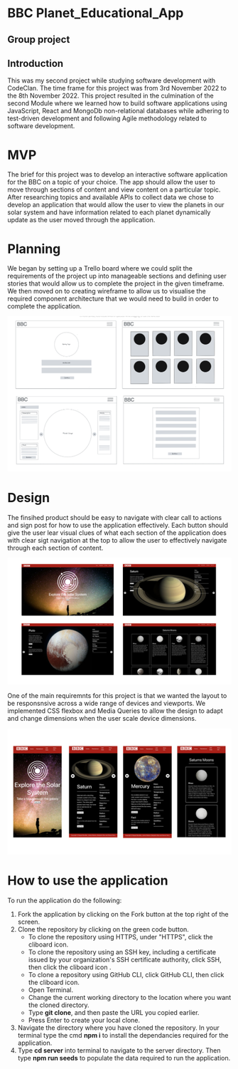 # BBC Planet_Educational_App

## Group project

## Introduction

This was my second project while studying software development with CodeClan. The time frame for this project was from 3rd November 2022 to the 8th November 2022. This project resulted in the culmination of the second Module where we learned how to build software applications using JavaScript, React and MongoDb non-relational databases while adhering to test-driven development and following Agile methodology related to software development.

# MVP
The brief for this project was to develop an interactive software application for the BBC on a topic of your choice. The app should allow the user to move through sections of content and view content on a particular topic. After researching topics and available APIs to collect data we chose to develop an application that would allow the user to view the planets in our solar system and have information related to each planet dynamically update as the user moved through the application.

# Planning 
We began by setting up a Trello board where we could split the requirements of the project up into manageable sections and defining user stories that would allow us to complete the project in the given timeframe. We then moved on to creating wireframe to allow us to visualise the required component architecture that we would need to build in order to complete the application.

<img src="https://github.com/Illyriat/Planet_Educational_App/blob/main/Planet%20wireframes.png">

# Design
The finsihed product should be easy to navigate with clear call to actions and sign post for how to use the application effectively. Each button should give the user lear visual clues of what each section of the application does with clear sigt navigation at the top to allow the user to effectively navigate through each section of content.

<img src="https://github.com/Illyriat/Planet_Educational_App/blob/main/Planets_screenshots.jpg">

One of the main requiremnts for this project is that we wanted the layout to be responsnsive across a wide range of devices and viewports. We implemented CSS flexbox and Media Queries to allow the design to adapt and change dimensions when the user scale device dimensions.

<img src="https://github.com/Illyriat/Planet_Educational_App/blob/main/mobile_planets..jpg">

# How to use the application
To run the application do the following:
1. Fork the application by clicking on the Fork button at the top right of the screen.
2. Clone the repository by clicking on the green code button.
    * To clone the repository using HTTPS, under "HTTPS", click the cliboard icon.
    * To clone the repository using an SSH key, including a certificate issued by your organization's SSH certificate authority, click SSH, then click the cliboard icon .
    * To clone a repository using GitHub CLI, click GitHub CLI, then click the cliboard icon. 
    * Open Terminal.
    * Change the current working directory to the location where you want the cloned directory.
    * Type **git clone**, and then paste the URL you copied earlier.
    * Press Enter to create your local clone.
 3. Navigate the directory where you have cloned the repository. In your terminal type the cmd **npm i** to install the dependancies required for the application.
 4. Type **cd server** into terminal to navigate to the server directory. Then type **npm run seeds** to populate the data required to run the application.
